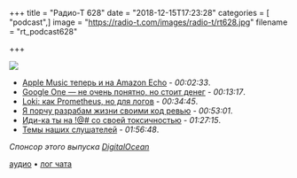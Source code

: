 +++
title = "Радио-Т 628"
date = "2018-12-15T17:23:28"
categories = [ "podcast",]
image = "https://radio-t.com/images/radio-t/rt628.jpg"
filename = "rt_podcast628"

+++

![](https://radio-t.com/images/radio-t/rt628.jpg)

- [Apple Music теперь и на Amazon Echo](https://www.theverge.com/2018/12/14/18141112/apple-music-support-amazon-echo-speakers) - *00:02:33*.
- [Google One — не очень понятно, но стоит денег](https://one.google.com/about) - *00:13:17*.
- [Loki: как Prometheus, но для логов](https://github.com/grafana/loki) - *00:34:45*.
- [Я порчу разрабам жизни своими код ревью](https://habr.com/post/432822/) - *00:53:01*.
- [Иди-ка ты на !@# со своей токсичностью](https://habr.com/post/432700/) - *01:27:15*.
- [Темы наших слушателей](https://radio-t.com/p/2018/12/11/prep-628/) - *01:56:48*.

*Спонсор этого выпуска [DigitalOcean](https://do.co/radiot)*


[аудио](https://cdn.radio-t.com/rt_podcast628.mp3) • [лог чата](http://chat.radio-t.com/logs/radio-t-628.html)
<audio src="https://cdn.radio-t.com/rt_podcast628.mp3" preload="none"></audio>

